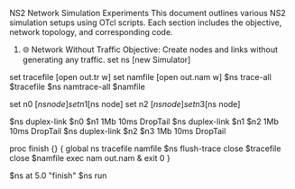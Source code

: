 NS2 Network Simulation Experiments
This document outlines various NS2 simulation setups using OTcl scripts. Each section includes the objective, network topology, and corresponding code.

1. 🌐 Network Without Traffic
Objective: Create nodes and links without generating any traffic.
set ns [new Simulator]

set tracefile [open out.tr w]
set namfile [open out.nam w]
$ns trace-all $tracefile
$ns namtrace-all $namfile

set n0 [$ns node]
set n1 [$ns node]
set n2 [$ns node]
set n3 [$ns node]

$ns duplex-link $n0 $n1 1Mb 10ms DropTail
$ns duplex-link $n1 $n2 1Mb 10ms DropTail
$ns duplex-link $n2 $n3 1Mb 10ms DropTail

proc finish {} {
    global ns tracefile namfile
    $ns flush-trace
    close $tracefile
    close $namfile
    exec nam out.nam &
    exit 0
}

$ns at 5.0 "finish"
$ns run
